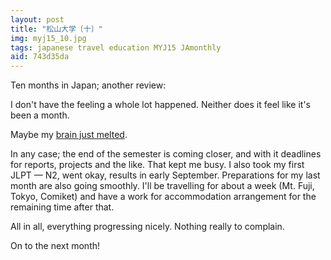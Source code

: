 ```yaml
---
layout: post
title: "松山大学〔十〕"
img: myj15_10.jpg
tags: japanese travel education MYJ15 JAmonthly
aid: 743d35da
---
```


Ten months in Japan; another review:

I don't have the feeling a whole lot happened. Neither does it feel like it's been a month.

Maybe my [brain just melted](/assets/img/blog/myj15_add17.jpg).

In any case; the end of the semester is coming closer, and with it deadlines for reports, projects and the like. That kept me busy. I also took my first JLPT — N2, went okay, results in early September. Preparations for my last month are also going smoothly. I'll be travelling for about a week (Mt. Fuji, Tokyo, Comiket) and have a work for accommodation arrangement for the remaining time after that.

All in all, everything progressing nicely. Nothing really to complain.

On to the next month!

